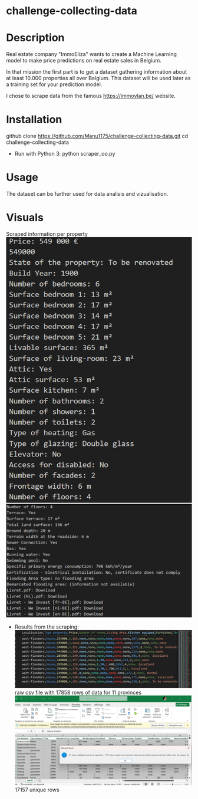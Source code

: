 # challenge-collecting-data
# Description

Real estate company "ImmoEliza" wants to create a Machine Learning model to make price predictions on real estate sales in Belgium.

In that mission the first part is to get a dataset gathering information about at least 10.000 properties all over Belgium. This dataset will be used later as a training set for your prediction model.

I chose to scrape data from the famous https://immovlan.be/ website.

# Installation

github clone https://github.com/Manu1175/challenge-collecting-data.git
cd challenge-collecting-data

* Run with Python 3: python scraper_oo.py

# Usage

The dataset can be further used for data analisis and vizualisation.

# Visuals

Scraped information per property ![alt text](src/image-1.png)![alt text](src/image.png)

* Results from the scraping:
![alt text](src/image-3.png) raw csv file with 17858 rows of data for 11 provinces 
![alt text](src/image-2.png) 17157 unique rows
